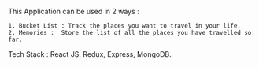 This Application can be used in 2 ways :

    1. Bucket List : Track the places you want to travel in your life.
    2. Memories :  Store the list of all the places you have travelled so far.

Tech Stack : React JS, Redux, Express, MongoDB.
